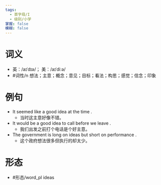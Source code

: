 ```yaml
---
tags:
  - 首字母/I
  - 级别/小学
掌握: false
模糊: false
---
```

# 词义
- 英：/aɪˈdɪə/； 美：/aɪˈdiːə/
- #词性/n  想法；主意；概念；意见；目标；看法；构思；感觉；信念；印象
# 例句
- It seemed like a good idea at the time .
	- 当时这主意好像不错。
- It would be a good idea to call before we leave .
	- 我们出发之前打个电话是个好主意。
- The government is long on ideas but short on performance .
	- 这个政府想法很多但执行的却太少。
# 形态
- #形态/word_pl ideas
